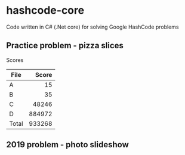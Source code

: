 # hashcode-core
Code written in C# (.Net core) for solving Google HashCode problems

## Practice problem - pizza slices

Scores  
  
| File |  Score |  
|------|-------:|  
| A    |     15 |  
| B    |     35 |  
| C    |  48246 |  
| D    | 884972 |  
| Total| 933268 |  
  
  
## 2019 problem - photo slideshow